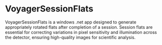 # VoyagerSessionFlats

VoyagerSessionFlats is a windows .net app designed to generate appropriately rotated flats after completion of a session. 
Session flats are essential for correcting variations in pixel sensitivity and illumination across the detector, ensuring high-quality images for scientific analysis.


